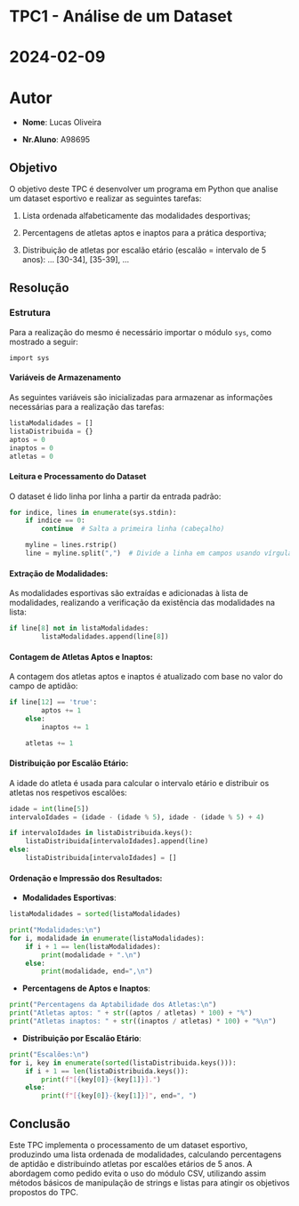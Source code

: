 # TPC1 - Análise de um Dataset

# 2024-02-09

# Autor

- **Nome**: Lucas Oliveira

- **Nr.Aluno**: A98695

## Objetivo

O objetivo deste TPC é desenvolver um programa em Python que analise um dataset esportivo e realizar as seguintes tarefas:

1. Lista ordenada alfabeticamente das modalidades desportivas;

2. Percentagens de atletas aptos e inaptos para a prática desportiva;

3. Distribuição de atletas por escalão etário (escalão = intervalo de 5 anos): ... [30-34], [35-39], ...

## Resolução

### **Estrutura**

Para a realização do mesmo é necessário importar o módulo `sys`, como mostrado a seguir:

```
import sys
```

#### **Variáveis de Armazenamento**

As seguintes variáveis são inicializadas para armazenar as informações necessárias para a realização das tarefas:

```python
listaModalidades = []
listaDistribuida = {}
aptos = 0
inaptos = 0
atletas = 0
```

#### **Leitura e Processamento do Dataset**

O dataset é lido linha por linha a partir da entrada padrão:

```python
for indice, lines in enumerate(sys.stdin):
    if indice == 0:
        continue  # Salta a primeira linha (cabeçalho)

    myline = lines.rstrip()
    line = myline.split(",")  # Divide a linha em campos usando vírgula como separador
```


#### **Extração de Modalidades**:
As modalidades esportivas são extraídas e adicionadas à lista de modalidades, realizando a verificação da existência das modalidades na lista:
```python
if line[8] not in listaModalidades:
        listaModalidades.append(line[8])
```

#### **Contagem de Atletas Aptos e Inaptos**:
A contagem dos atletas aptos e inaptos é atualizado com base no valor do campo de aptidão:
```python
if line[12] == 'true':
        aptos += 1
    else:
        inaptos += 1

    atletas += 1
```

#### **Distribuição por Escalão Etário**:
A idade do atleta é usada para calcular o intervalo etário e distribuir os atletas nos respetivos escalões:

```python
idade = int(line[5])
intervaloIdades = (idade - (idade % 5), idade - (idade % 5) + 4)

if intervaloIdades in listaDistribuida.keys():
    listaDistribuida[intervaloIdades].append(line)
else:
    listaDistribuida[intervaloIdades] = []
```


#### Ordenação e Impressão dos Resultados:
- **Modalidades Esportivas**:

```python
listaModalidades = sorted(listaModalidades)

print("Modalidades:\n")
for i, modalidade in enumerate(listaModalidades):
    if i + 1 == len(listaModalidades):
        print(modalidade + ".\n")
    else:
        print(modalidade, end=",\n")
```

- **Percentagens de Aptos e Inaptos**:

```python
print("Percentagens da Aptabilidade dos Atletas:\n")
print("Atletas aptos: " + str((aptos / atletas) * 100) + "%")
print("Atletas inaptos: " + str((inaptos / atletas) * 100) + "%\n")
```

- **Distribuição por Escalão Etário**:

```python
print("Escalões:\n")
for i, key in enumerate(sorted(listaDistribuida.keys())):
    if i + 1 == len(listaDistribuida.keys()):
        print(f"[{key[0]}-{key[1]}].")
    else:
        print(f"[{key[0]}-{key[1]}]", end=", ")
```

## Conclusão

Este TPC implementa o processamento de um dataset esportivo, produzindo uma lista ordenada de modalidades, calculando percentagens de aptidão e distribuindo atletas por escalões etários de 5 anos. A abordagem como pedido evita o uso do módulo CSV, utilizando assim métodos básicos de manipulação de strings e listas para atingir os objetivos propostos do TPC.
